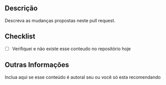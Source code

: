 ## Descrição

Descreva as mudanças propostas neste pull request.

## Checklist

- [ ] Verifiquei e não existe esse conteudo no repositório hoje

## Outras Informações

Inclua aqui se esse conteúdo é autoral seu ou você só esta recomendando
